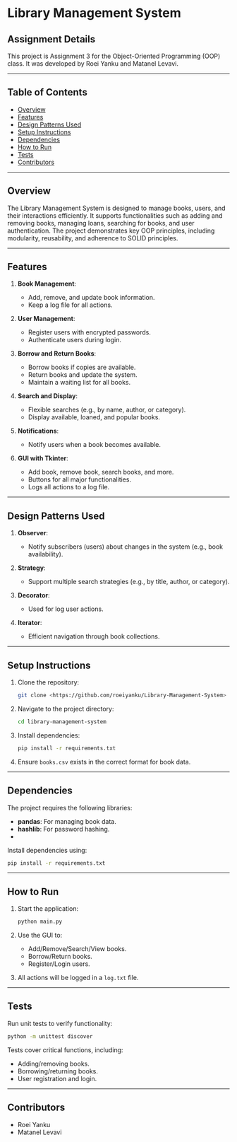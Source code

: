 # Library Management System

## Assignment Details
This project is Assignment 3 for the Object-Oriented Programming (OOP) class. It was developed by Roei Yanku and Matanel Levavi.

---

## Table of Contents
- [Overview](#overview)
- [Features](#features)
- [Design Patterns Used](#design-patterns-used)
- [Setup Instructions](#setup-instructions)
- [Dependencies](#dependencies)
- [How to Run](#how-to-run)
- [Tests](#tests)
- [Contributors](#contributors)

---

## Overview
The Library Management System is designed to manage books, users, and their interactions efficiently. It supports functionalities such as adding and removing books, managing loans, searching for books, and user authentication. The project demonstrates key OOP principles, including modularity, reusability, and adherence to SOLID principles.

---

## Features
1. **Book Management**:
   - Add, remove, and update book information.
   - Keep a log file for all actions.

2. **User Management**:
   - Register users with encrypted passwords.
   - Authenticate users during login.

3. **Borrow and Return Books**:
   - Borrow books if copies are available.
   - Return books and update the system.
   - Maintain a waiting list for all books.

4. **Search and Display**:
   - Flexible searches (e.g., by name, author, or category).
   - Display available, loaned, and popular books.

5. **Notifications**:
   - Notify users when a book becomes available.

6. **GUI with Tkinter**:
   - Add book, remove book, search books, and more.
   - Buttons for all major functionalities.
   - Logs all actions to a log file.

---

## Design Patterns Used
1. **Observer**:
   - Notify subscribers (users) about changes in the system (e.g., book availability).

2. **Strategy**:
   - Support multiple search strategies (e.g., by title, author, or category).

3. **Decorator**:
   - Used for log user actions.

4. **Iterator**:
   - Efficient navigation through book collections.

---

## Setup Instructions
1. Clone the repository:
   ```bash
   git clone <https://github.com/roeiyanku/Library-Management-System>
   ```

2. Navigate to the project directory:
   ```bash
   cd library-management-system
   ```

3. Install dependencies:
   ```bash
   pip install -r requirements.txt
   ```

4. Ensure `books.csv` exists in the correct format for book data.

---

## Dependencies
The project requires the following libraries:
- **pandas**: For managing book data.
- **hashlib**: For password hashing.
- 

Install dependencies using:
```bash
pip install -r requirements.txt
```

---

## How to Run
1. Start the application:
   ```bash
   python main.py
   ```

2. Use the GUI to:
   - Add/Remove/Search/View books.
   - Borrow/Return books.
   - Register/Login users.

3. All actions will be logged in a `log.txt` file.

---

## Tests
Run unit tests to verify functionality:
```bash
python -m unittest discover
```
Tests cover critical functions, including:
- Adding/removing books.
- Borrowing/returning books.
- User registration and login.

---

## Contributors
- Roei Yanku
- Matanel Levavi

